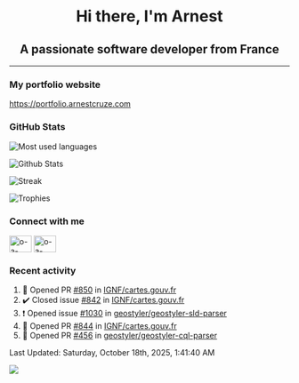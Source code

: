 <h1 align="center">Hi there, I'm Arnest</h1>
<h2 align="center">A passionate software developer from France</h2>

---

### My portfolio website

https://portfolio.arnestcruze.com

### GitHub Stats

![Most used languages](https://github-readme-stats.vercel.app/api/top-langs/?username=ocruze&langs_count=10&layout=compact&hide=tsql)

![Github Stats](https://github-readme-stats.vercel.app/api?username=ocruze&count_private=true&show_icons=true&title_color=fff&text_color=fff&bg_color=30,36d1dc,904e95)

![Streak](https://github-readme-streak-stats.herokuapp.com/?user=ocruze&)

![Trophies](https://github-profile-trophy.vercel.app/?username=ocruze)

### Connect with me

<p align="left">
  <a href="mailto:o.cruze@live.com" target="blank"><img align="center" src="https://upload.wikimedia.org/wikipedia/commons/d/df/Microsoft_Office_Outlook_%282018%E2%80%93present%29.svg" alt="o-a-cruze" height="30" width="40" /></a>
  <a href="https://linkedin.com/in/o-a-cruze" target="blank"><img align="center" src="https://raw.githubusercontent.com/rahuldkjain/github-profile-readme-generator/master/src/images/icons/Social/linked-in-alt.svg" alt="o-a-cruze" height="30" width="40" /></a>
</p>

### Recent activity

<!--RECENT_ACTIVITY:start-->
1. 💪 Opened PR [#850](undefined) in [IGNF/cartes.gouv.fr](https://github.com/IGNF/cartes.gouv.fr)
2. ✔️ Closed issue [#842](https://github.com/IGNF/cartes.gouv.fr/issues/842) in [IGNF/cartes.gouv.fr](https://github.com/IGNF/cartes.gouv.fr)
3. ❗️ Opened issue [#1030](https://github.com/geostyler/geostyler-sld-parser/issues/1030) in [geostyler/geostyler-sld-parser](https://github.com/geostyler/geostyler-sld-parser)
4. 💪 Opened PR [#844](undefined) in [IGNF/cartes.gouv.fr](https://github.com/IGNF/cartes.gouv.fr)
5. 💪 Opened PR [#456](undefined) in [geostyler/geostyler-cql-parser](https://github.com/geostyler/geostyler-cql-parser)
<!--RECENT_ACTIVITY:end-->

<!--RECENT_ACTIVITY:last_update-->
Last Updated: Saturday, October 18th, 2025, 1:41:40 AM
<!--RECENT_ACTIVITY:last_update_end-->

[![](https://visitcount.itsvg.in/api?id=ocruze&label=Profile%20Views&pretty=false)](https://visitcount.itsvg.in)
